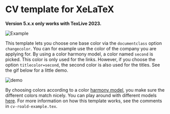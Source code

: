 # CV template for XeLaTeX

**Version 5.x.x only works with TexLive 2023.**

![Example](cv-roald-example.png)

This template lets you choose one base color via the `documentclass` option `changecolor`. You can for example use the color of the company you are applying for. By using a color harmony model, a color named `second` is picked. This color is only used for the links. However, if you choose the option `titlecolor=second`, the second color is also used for the titles. See the gif below for a little demo.

![demo](document_class_options_demo.gif)

By choosing colors according to a color [harmony model](https://en.wikipedia.org/wiki/Harmony_\(color\)), you make sure the different colors match nicely. You can play around with different models [here](http://paletton.com/). For more information on how this template works, see the comments in `cv-roald-example.tex`.
